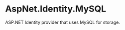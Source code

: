 AspNet.Identity.MySQL
=====================

ASP.NET Identity provider that uses MySQL for storage. 
